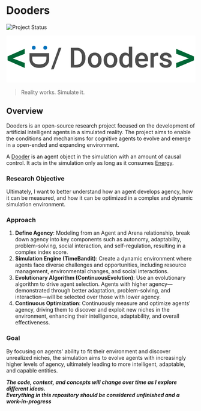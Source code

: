 
# Dooders
![Project Status](https://img.shields.io/badge/status-in%20development-orange)

![dooders logo](./docs/dooder_logo.png)

> Reality works. Simulate it.  
  
## Overview

Dooders is an open-source research project focused on the development of artificial intelligent agents in a simulated reality. The project aims to enable the conditions and mechanisms for cognitive agents to evolve and emerge in a open-ended and expanding environment.

A [Dooder](docs/Dooder.md) is an agent object in the simulation with an amount of causal control. It acts in the simulation only as long as it consumes [Energy](https://github.com/csmangum/Dooders/blob/main/docs/Energy.md).

### Research Objective

Ultimately, I want to better understand how an agent develops agency, how it can be measured, and how it can be optimized in a complex and dynamic simulation environment.

### Approach

1. **Define Agency**: Modeling from an Agent and Arena relationship, break down agency into key components such as autonomy, adaptability, problem-solving, social interaction, and self-regulation, resulting in a complex index score.
2. **Simulation Engine (TimeBandit)**: Create a dynamic environment where agents face diverse challenges and opportunities, including resource management, environmental changes, and social interactions.
3. **Evolutionary Algorithm (ContinuousEvolution)**: Use an evolutionary algorithm to drive agent selection. Agents with higher agency—demonstrated through better adaptation, problem-solving, and interaction—will be selected over those with lower agency. 
4. **Continuous Optimization**: Continuously measure and optimize agents' agency, driving them to discover and exploit new niches in the environment, enhancing their intelligence, adaptability, and overall effectiveness.

### Goal

By focusing on agents' ability to fit their environment and discover unrealized niches, the simulation aims to evolve agents with increasingly higher levels of agency, ultimately leading to more intelligent, adaptable, and capable entities.

***The code, content, and concepts will change over time as I explore different ideas.   
Everything in this repository should be considered unfinished and a work-in-progress***

